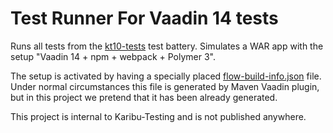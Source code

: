 # Test Runner For Vaadin 14 tests

Runs all tests from the [kt10-tests](../kt10-tests) test battery.
Simulates a WAR app with the setup "Vaadin 14 + npm + webpack + Polymer 3".

The setup is activated by having
a specially placed [flow-build-info.json](src/test/resources/META-INF/VAADIN/config/flow-build-info.json)
file. Under normal circumstances this file is generated by Maven Vaadin plugin,
but in this project we pretend that it has been already generated.

This project is internal to Karibu-Testing and is not published anywhere.
